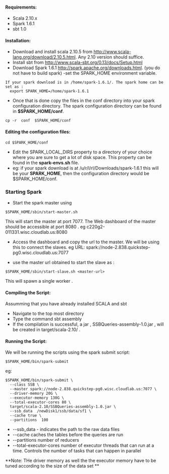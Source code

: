 #### Requirements:
- Scala 2.10.x
- Spark 1.6.1
- sbt 1.0

#### Installation:
- Download and install scala 2.10.5 from http://www.scala-lang.org/download/2.10.5.html. Any 2.10 version should suffice.
- Install sbt  from http://www.scala-sbt.org/0.13/docs/Setup.html
- Download Spark 1.6.1 http://spark.apache.org/downloads.html. (you do not have to build spark)
-set the SPARK_HOME environment variable.
```
If your spark download is in /home/spark-1.6.1/. The spark home can be set as :
  export SPARK_HOME=/home/spark-1.6.1
```
- Once that is done copy the files in the conf directory into your spark  configuration directory. The spark configuration directory can be found in **$SPARK_HOME/conf**.
```
cp -r  conf  $SPARK_HOME/conf
```
#### Editing the configuration files:
```
cd $SPARK_HOME/conf
```
- Edit the  SPARK_LOCAL_DIRS property  to  a directory of  your choice where you are sure to get a lot of disk space. This property can be found in the **spark-envs.sh** file.
- eg: if your spark  download is at  /u/r/l/rl/Downloads/spark-1.6.1
this will be your **SPARK_HOME**, then the  configuration  directory would be
$SPARK_HOME/conf.

### Starting Spark
- Start the spark master using
```
$SPARK_HOME/sbin/start-master.sh
```
This will start the master at port 7077.
The Web dashboard of the master should  be accessible  at port 8080 .
eg c220g2-011331.wisc.cloudlab.us:8080

- Access the  dashboard and  copy the url to the master. We will be using this to connect the slaves.
eg URL: spark://node-2.838.quickstep-pg0.wisc.cloudlab.us:7077

- use the master url obtained to start the slave as :
```
$SPARK_HOME/sbin/start-slave.sh <master-url>
```
This will spawn  a single worker .

#### Compiling the Script:
Assumming that you have already installed SCALA and sbt

- Navigate to the top most directory
- Type the command sbt assembly
- If the compilation is successful, a jar , SSBQueries-assembly-1.0.jar , will be created in  target/scala-2.10/ .

#### Running the Script:

We will be running the scripts using the spark submit script:
```
$SPARK_HOME/bin/spark-submit
```
eg:
```
$SPARK_HOME/bin/spark-submit \
  --class SSB \
  --master spark://node-2.838.quickstep-pg0.wisc.cloudlab.us:7077 \
  --driver-memory 20G \
  --executor-memory 130G \
  --total-executor-cores 80 \
  target/scala-2.10/SSBQueries-assembly-1.0.jar \
  --ssb_data  /newDisk1/ssb/data/sf1 \
  --cache true \
  --partitions  100
```
- --ssb_data - indicates the path to the raw data files
- --cache caches the tables before the queries are run
- --partitions  number of reducers
- --total-executor-cores  number of executor threads that can run at a time. Controls the number of tasks that can happen in parallel

**Note: THe driver memory as well the the executor memory have to be tuned according to the size of the data set **